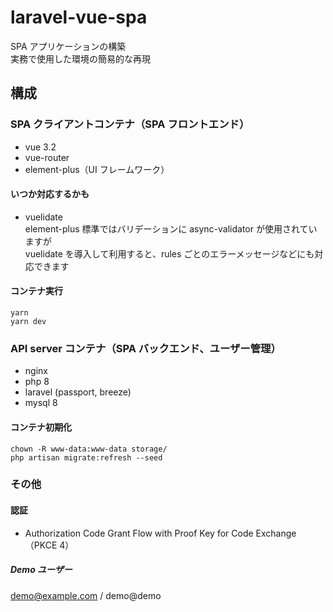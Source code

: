 # laravel-vue-spa

SPA アプリケーションの構築  
実務で使用した環境の簡易的な再現

## 構成

### SPA クライアントコンテナ（SPA フロントエンド）

- vue 3.2
- vue-router
- element-plus（UI フレームワーク）

#### いつか対応するかも

- vuelidate  
  element-plus 標準ではバリデーションに async-validator が使用されていますが  
  vuelidate を導入して利用すると、rules ごとのエラーメッセージなどにも対応できます

#### コンテナ実行

```
yarn
yarn dev
```

### API server コンテナ（SPA バックエンド、ユーザー管理）

- nginx
- php 8
- laravel (passport, breeze)
- mysql 8

#### コンテナ初期化

```
chown -R www-data:www-data storage/
php artisan migrate:refresh --seed
```

### その他

#### 認証

- Authorization Code Grant Flow with Proof Key for Code Exchange（PKCE 4）

##### Demo ユーザー

demo@example.com / demo@demo

